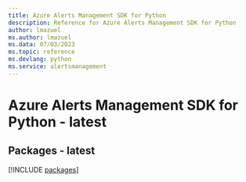 ```yaml
---
title: Azure Alerts Management SDK for Python
description: Reference for Azure Alerts Management SDK for Python
author: lmazuel
ms.author: lmazuel
ms.data: 07/03/2023
ms.topic: reference
ms.devlang: python
ms.service: alertsmanagement
---
```

# Azure Alerts Management SDK for Python - latest
## Packages - latest
[!INCLUDE [packages](alerts-management-index.md)]